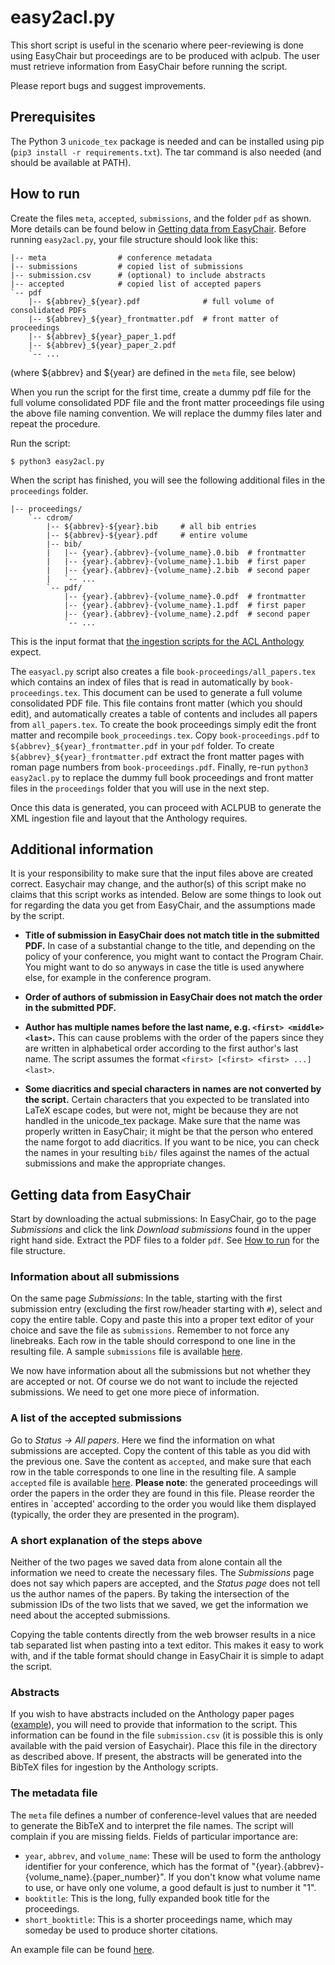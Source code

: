 # easy2acl.py

This short script is useful in the scenario where peer-reviewing is done using EasyChair but proceedings are to be produced with aclpub.
The user must retrieve information from EasyChair before running the script.

Please report bugs and suggest improvements.

## Prerequisites

The Python 3 `unicode_tex` package is needed and can be installed using pip (`pip3 install -r requirements.txt`).
The tar command is also needed (and should be available at PATH).

## How to run

Create the files `meta`, `accepted`, `submissions`, and the folder `pdf` as shown.
More details can be found below in [Getting data from EasyChair](#getting-data-from-easychair).
Before running `easy2acl.py`, your file structure should look like this:

    |-- meta                # conference metadata
    |-- submissions         # copied list of submissions
    |-- submission.csv      # (optional) to include abstracts
    |-- accepted            # copied list of accepted papers
    `-- pdf
        |-- ${abbrev}_${year}.pdf              # full volume of consolidated PDFs
        |-- ${abbrev}_${year}_frontmatter.pdf  # front matter of proceedings
        |-- ${abbrev}_${year}_paper_1.pdf
        |-- ${abbrev}_${year}_paper_2.pdf
        `-- ...

(where ${abbrev} and ${year} are defined in the `meta` file, see below)

When you run the script for the first time, create a dummy pdf file for the full volume consolidated PDF file and the front matter proceedings file using the above file naming convention.
We will replace the dummy files later and repeat the procedure.

Run the script:

    $ python3 easy2acl.py

When the script has finished, you will see the following additional files in the `proceedings` folder.

    |-- proceedings/
        `-- cdrom/
            |-- ${abbrev}-${year}.bib     # all bib entries
            |-- ${abbrev}-${year}.pdf     # entire volume
            |-- bib/
            |   |-- {year}.{abbrev}-{volume_name}.0.bib  # frontmatter
            |   |-- {year}.{abbrev}-{volume_name}.1.bib  # first paper
            |   |-- {year}.{abbrev}-{volume_name}.2.bib  # second paper
            |   `-- ...
            `-- pdf/
                |-- {year}.{abbrev}-{volume_name}.0.pdf  # frontmatter
                |-- {year}.{abbrev}-{volume_name}.1.pdf  # first paper
                |-- {year}.{abbrev}-{volume_name}.2.pdf  # second paper
                `-- ...

This is the input format that [the ingestion scripts for the ACL Anthology](https://github.com/acl-org/ACLPUB) expect.

The `easyacl.py` script also creates a file `book-proceedings/all_papers.tex` which contains an index of files that is read in automatically by `book-proceedings.tex`.
This document can be used to generate a full volume consolidated PDF file.
This file contains front matter (which you should edit), and automatically creates a table of contents and includes all papers from `all_papers.tex`.
To create the book proceedings simply edit the front matter and recompile `book_proceedings.tex`.
Copy `book-proceedings.pdf` to `${abbrev}_${year}_frontmatter.pdf` in your `pdf` folder.
To create `${abbrev}_${year}_frontmatter.pdf` extract the front matter pages with roman page numbers from `book-proceedings.pdf`.
Finally, re-run `python3 easy2acl.py` to replace the dummy full book proceedings and front matter files in the `proceedings` folder that you will use in the next step.

Once this data is generated, you can proceed with ACLPUB to generate the XML ingestion file and layout that the Anthology requires.


## Additional information

It is your responsibility to make sure that the input files above are created correct.
Easychair may change, and the author(s) of this script make no claims that this script works as intended.
Below are some things to look out for regarding the data you get from EasyChair, and the assumptions made by the script.

* **Title of submission in EasyChair does not match title in the submitted PDF.** In case of a substantial change to the title, and depending on the policy of your conference, you might want to contact the Program Chair.  You might want to do so anyways in case the title is used anywhere else, for example in the conference program.

* **Order of authors of submission in EasyChair does not match the order in the submitted PDF.**

* **Author has multiple names before the last name, e.g. `<first> <middle> <last>`.** This can cause problems with the order of the papers since they are written in alphabetical order according to the first author's last name. The script assumes the format `<first> [<first> <first> ...] <last>`.

* **Some diacritics and special characters in names are not converted by the script.** Certain characters that you expected to be translated into LaTeX escape codes, but were not, might be because they are not handled in the unicode_tex package.
  Make sure that the name was properly written in EasyChair; it might be that the person who entered the name forgot to add diacritics.
  If you want to be nice, you can check the names in your resulting `bib/` files against the names of the actual submissions and make the appropriate changes.

## Getting data from EasyChair

Start by downloading the actual submissions: In EasyChair, go to the page _Submissions_ and click the link _Download submissions_ found in the upper right hand side. Extract the PDF files to a folder `pdf`. See [How to run](#how-to-run) for the file structure.

### Information about all submissions

On the same page _Submissions_: In the table, starting with the first submission entry (excluding the first row/header starting with `#`), select and copy the entire table. Copy and paste this into a proper text editor of your choice and save the file as `submissions`. Remember to not force any linebreaks. Each row in the table should correspond to one line in the resulting file. A sample `submissions` file is available [here](example-files/submissions).

We now have information about all the submissions but not whether they are accepted or not. Of course we do not want to include the rejected submissions. We need to get one more piece of information.

### A list of the accepted submissions

Go to _Status -> All papers_.
Here we find the information on what submissions are accepted.
Copy the content of this table as you did with the previous one. Save the content as `accepted`, and make sure that each row in the table corresponds to one line in the resulting file.
A sample `accepted` file is available [here](example-files/accepted).
**Please note**: the generated proceedings will order the papers in the order they are found in this file.
Please reorder the entires in `accepted' according to the order you would like them displayed (typically, the order they are presented in the program).

### A short explanation of the steps above

Neither of the two pages we saved data from alone contain all the information we need to create the necessary files.
The _Submissions_ page does not say which papers are accepted, and the _Status page_ does not tell us the author names of the papers.
By taking the intersection of the submission IDs of the two lists that we saved, we get the information we need about the accepted submissions.

Copying the table contents directly from the web browser results in a nice tab separated list when pasting into a text editor.
This makes it easy to work with, and if the table format should change in EasyChair it is simple to adapt the script.

### Abstracts

If you wish to have abstracts included on the Anthology paper pages ([example](https://www.aclweb.org/anthology/P18-1020/)), you will need to provide that information to the script.
This information can be found in the file `submission.csv` (it is possible this is only available with the paid version of Easychair).
Place this file in the directory as described above.
If present, the abstracts will be generated into the BibTeX files for ingestion by the Anthology scripts.

### The metadata file

The `meta` file defines a number of conference-level values that are needed to generate the BibTeX and to interpret the file names.
The script will complain if you are missing fields.
Fields of particular importance are:

- `year`, `abbrev`, and `volume_name`: These will be used to form the anthology identifier for your conference, which has the format of "{year}.{abbrev}-{volume_name}.{paper_number}".
  If you don't know what volume name to use, or have only one volume, a good default is just to number it "1".
- `booktitle`: This is the long, fully expanded book title for the proceedings.
- `short_booktitle`: This is a shorter proceedings name, which may someday be used to produce shorter citations.

An example file can be found [here](example-files/meta).
